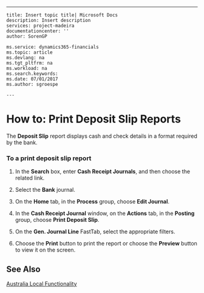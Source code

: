 ---
    title: Insert topic title| Microsoft Docs
    description: Insert description
    services: project-madeira
    documentationcenter: ''
    author: SorenGP

    ms.service: dynamics365-financials
    ms.topic: article
    ms.devlang: na
    ms.tgt_pltfrm: na
    ms.workload: na
    ms.search.keywords:
    ms.date: 07/01/2017
    ms.author: sgroespe

    ---
# How to: Print Deposit Slip Reports
The **Deposit Slip** report displays cash and check details in a format required by the bank.  
  
### To a print deposit slip report  
  
1.  In the **Search** box, enter **Cash Receipt Journals**, and then choose the related link.  
  
2.  Select the **Bank** journal.  
  
3.  On the **Home** tab, in the **Process** group, choose **Edit Journal**.  
  
4.  In the **Cash Receipt Journal** window, on the **Actions** tab, in the **Posting** group, choose **Print Deposit Slip**.  
  
5.  On the **Gen. Journal Line** FastTab, select the appropriate filters.  
  
6.  Choose the **Print** button to print the report or choose the **Preview** button to view it on the screen.  
  
## See Also  
 [Australia Local Functionality](../australia-local-functionality.md)
